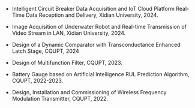 - Intelligent Circuit Breaker Data Acquisition and IoT Cloud Platform Real-Time Data Reception and Delivery, Xidian University, 2024.

- Image Acquisition of Underwater Robot and Real-time Transmission of Video Stream in LAN, Xidian University, 2024.

- Design of a Dynamic Comparator with Transconductance Enhanced Latch Stage, CQUPT, 2024

- Design of Multifunction Filter, CQUPT, 2023.

- Battery Gauge based on Artificial Intelligence RUL Prediction Algorithm, CQUPT, 2022-2023.

- Design, Installation and Commissioning of Wireless Frequency Modulation Transmitter, CQUPT, 2022.